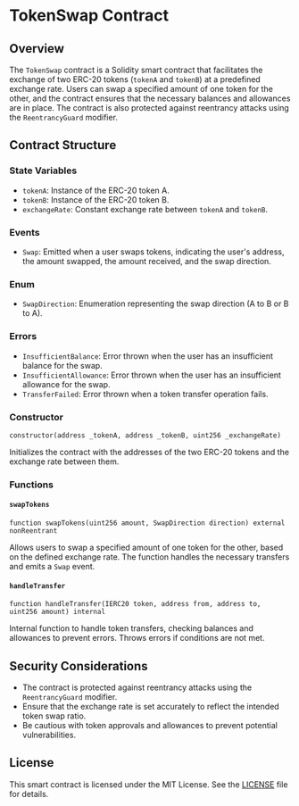 # TokenSwap Contract

## Overview

The `TokenSwap` contract is a Solidity smart contract that facilitates the exchange of two ERC-20 tokens (`tokenA` and `tokenB`) at a predefined exchange rate. Users can swap a specified amount of one token for the other, and the contract ensures that the necessary balances and allowances are in place. The contract is also protected against reentrancy attacks using the `ReentrancyGuard` modifier.

## Contract Structure

### State Variables

- `tokenA`: Instance of the ERC-20 token A.
- `tokenB`: Instance of the ERC-20 token B.
- `exchangeRate`: Constant exchange rate between `tokenA` and `tokenB`.

### Events

- `Swap`: Emitted when a user swaps tokens, indicating the user's address, the amount swapped, the amount received, and the swap direction.

### Enum

- `SwapDirection`: Enumeration representing the swap direction (A to B or B to A).

### Errors

- `InsufficientBalance`: Error thrown when the user has an insufficient balance for the swap.
- `InsufficientAllowance`: Error thrown when the user has an insufficient allowance for the swap.
- `TransferFailed`: Error thrown when a token transfer operation fails.

### Constructor

```solidity
constructor(address _tokenA, address _tokenB, uint256 _exchangeRate)
```

Initializes the contract with the addresses of the two ERC-20 tokens and the exchange rate between them.

### Functions

#### `swapTokens`

```solidity
function swapTokens(uint256 amount, SwapDirection direction) external nonReentrant
```

Allows users to swap a specified amount of one token for the other, based on the defined exchange rate. The function handles the necessary transfers and emits a `Swap` event.

#### `handleTransfer`

```solidity
function handleTransfer(IERC20 token, address from, address to, uint256 amount) internal
```

Internal function to handle token transfers, checking balances and allowances to prevent errors. Throws errors if conditions are not met.

## Security Considerations

- The contract is protected against reentrancy attacks using the `ReentrancyGuard` modifier.
- Ensure that the exchange rate is set accurately to reflect the intended token swap ratio.
- Be cautious with token approvals and allowances to prevent potential vulnerabilities.

## License

This smart contract is licensed under the MIT License. See the [LICENSE](LICENSE) file for details.